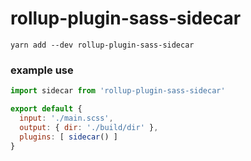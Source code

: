 # rollup-plugin-sass-sidecar

`yarn add --dev rollup-plugin-sass-sidecar`

### example use

```js
import sidecar from 'rollup-plugin-sass-sidecar'

export default {
  input: './main.scss',
  output: { dir: './build/dir' },
  plugins: [ sidecar() ]
}
```
